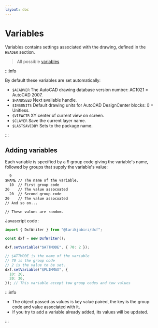 ```yaml
---
layout: doc
---
```


# Variables

Variables contains settings associated with the drawing, defined in the `HEADER` section.
> All possible [variables](https://help.autodesk.com/view/OARX/2023/ENU/?guid=GUID-A85E8E67-27CD-4C59-BE61-4DC9FADBE74A)

:::info

By default these variables are set automatically:

- `$ACADVER` The AutoCAD drawing database version number: AC1021 = AutoCAD 2007.
- `$HANDSEED` Next available handle.
- `$INSUNITS` Default drawing units for AutoCAD DesignCenter blocks: 0 = Unitless.
- `$VIEWCTR` XY center of current view on screen.
- `$CLAYER` Save the current layer name.
- `$LASTSAVEDBY` Sets to the package name.

:::

## Adding variables

Each variable is specified by a 9 group code giving the variable's name, followed by groups that supply the variable's value:

```txt
  9
$NAME // The name of the variable.
  10  // First group code
20    // The value assocoated
  20  // Second group code
20    // The value assocoated
// And so on...

// These values are random.
```

Javascript code :

```js
import { DxfWriter } from "@tarikjabiri/dxf";

const dxf = new DxfWriter();

dxf.setVariable("$ATTMODE", { 70: 2 });

// $ATTMODE is the name of the variable
// 70 is the group code
// 2 is the value to be set.
dxf.setVariable("$PLIMMAX", {
  10: 20,
  20: 30,
}); // This variable accept tow group codes and tow values
```

:::info

- The object passed as values is key value paired, the key is the group code and value associated with it.
- If you try to add a variable already added, its values will be updated.

:::
